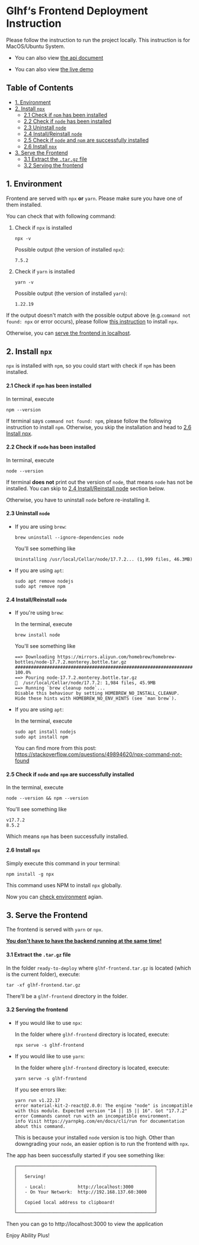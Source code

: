 
# Glhf‘s Frontend Deployment Instruction

Please follow the instruction to run the project locally. This instruction is for MacOS/Ubuntu System.

* You can also view [the api document](http://ability-plus.site:8080/swagger-ui.html)

* You can also view [the live demo](http://ability-plus.site/)

## Table of Contents
  * [1. Environment](#1-environment)
  * [2. Install `npx`](#1install-npx)
      - [2.1 Check if `npm` has been installed](#check-npx)
      - [2.2 Check if  `node` has been installed](#check-node)
      - [2.3 Uninstall `node`](#uninstall-node)
      - [2.4 Install/Reinstall `node`](#reinstall-node)
      - [2.5 Check if `node` and `npm` are successfully installed](#check-all)
      - [2.6 Install `npx`](#install-npx)
  * [3. Serve the Frontend](#serving)
      - [3.1 Extract the `.tar.gz` file](#extract)
      - [3.2 Serving the frontend](#serve-frontend)




## 1. Environment

Frontend are served with `npx` **or** `yarn`. Please make sure you have one of them installed.

You can check that with following command:

1. Check if `npx` is installed	

   ```shell
   npx -v
   ```

   Possible output (the version of installed `npx`):

   ```shell
   7.5.2
   ```

2. Check if `yarn` is installed

   ```shell
   yarn -v
   ```

   Possible output (the version of installed `yarn`):

   ```shell
   1.22.19
   ```

If the output doesn't match with the possible output above (e.g.`command not found: npx` or error occurs), please follow [this instruction](#2-install-npx) to install `npx`.

Otherwise, you can [serve the frontend in localhost](#serving).



## <a name='1install-npx'>2. Install `npx`</a>

`npx` is installed with `npm`, so you could start with check if `npm` has been installed.



#### <a name='check-npx'>2.1 Check if `npm` has been installed</a>

In terminal, execute

```shell
npm --version
```

If terminal says `command not found: npm`, please follow the following instruction to install `npm`. Otherwise, you skip the installation and head to [2.6 Install npx](#install-npx).



#### <a name='check-node'>2.2 Check if  `node` has been installed</a>

In terminal, execute

```shell
node --version
```

If terminal **does not** print out the version of `node`, that means `node` has not be installed. You can skip to [2.4 Install/Reinstall node](#reinstall-node) section below.

Otherwise, you have to uninstall `node` before re-installing it.



#### <a name='uninstall-node'>2.3 Uninstall `node`</a>

* If you are using `brew`:

    ```shell
    brew uninstall --ignore-dependencies node
    ```

    You'll see something like

    ```shell
    Uninstalling /usr/local/Cellar/node/17.7.2... (1,999 files, 46.3MB)
    ```



* If you are using `apt`:
   
   ```shell
   sudo apt remove nodejs
   sudo apt remove npm
   ```
 

#### <a name="reinstall-node">2.4 Install/Reinstall `node`</a>

* If you're using `brew`:

    In the terminal, execute

    ```shell
    brew install node
    ```

    You'll see something like

    ```shell
    ==> Downloading https://mirrors.aliyun.com/homebrew/homebrew-bottles/node-17.7.2.monterey.bottle.tar.gz
    ######################################################################## 100.0%
    ==> Pouring node-17.7.2.monterey.bottle.tar.gz
    🍺  /usr/local/Cellar/node/17.7.2: 1,984 files, 45.9MB
    ==> Running `brew cleanup node`...
    Disable this behaviour by setting HOMEBREW_NO_INSTALL_CLEANUP.
    Hide these hints with HOMEBREW_NO_ENV_HINTS (see `man brew`).
    ```

* If you are using `apt`:

   In the terminal, execute
   
   ```shell
   sudo apt install nodejs
   sudo apt install npm
   ```

   You can find more from this post: https://stackoverflow.com/questions/49894620/npx-command-not-found


#### <a name='check-all'>2.5 Check if `node` and `npm` are successfully installed</a>

In the terminal, execute

```shell
node --version && npm --version
```

You'll see something like

```shell
v17.7.2
8.5.2
```

Which means `npm` has been successfully installed.



####  <a name='install-npx'>2.6 Install `npx`</a>

Simply execute this command in your terminal:

```shell
npm install -g npx
```

This command uses NPM to install `npx` globally.

Now you can [check environment](#1-environment) agian.



## <a name="serving">3. Serve the Frontend</a>

The frontend is served with `yarn` or `npx`.

**<u>You don't have to have the backend running at the same time!</u>**

#### 3.1 <a name='extract'>Extract the `.tar.gz` file</a>

In the folder  `ready-to-deploy` where `glhf-frontend.tar.gz` is located (which is the current folder), execute:

```shell
tar -xf glhf-frontend.tar.gz 
```

There'll be a `glhf-frontend` directory in the folder.

#### <a name='serve-frontend'>3.2 Serving the frontend</a>

* If you would like to use `npx`:

  In the folder where `glhf-frontend` directory is located, execute:

  ```shell
  npx serve -s glhf-frontend
  ```

* If you would like to use `yarn`:

  In the folder where `glhf-frontend` directory is located, execute:

  ```shell
  yarn serve -s glhf-frontend
  ```

  If you see errors like:

  ```shell
  yarn run v1.22.17
  error material-kit-2-react@2.0.0: The engine "node" is incompatible with this module. Expected version "14 || 15 || 16". Got "17.7.2"
  error Commands cannot run with an incompatible environment.
  info Visit https://yarnpkg.com/en/docs/cli/run for documentation about this command.
  ```

  This is because your installed `node` version is too high. Other than downgrading your `node`, an easier option is to run the frontend with `npx`.

  



The app has been successfully started if you see something like:

```shell
   ┌────────────────────────────────────────────────────┐
   │                                                    │
   │   Serving!                                         │
   │                                                    │
   │   - Local:            http://localhost:3000        │
   │   - On Your Network:  http://192.168.137.60:3000   │
   │                                                    │
   │   Copied local address to clipboard!               │
   │                                                    │
   └────────────────────────────────────────────────────┘
```

Then you can go to http://localhost:3000 to view the application

Enjoy Ability Plus!









